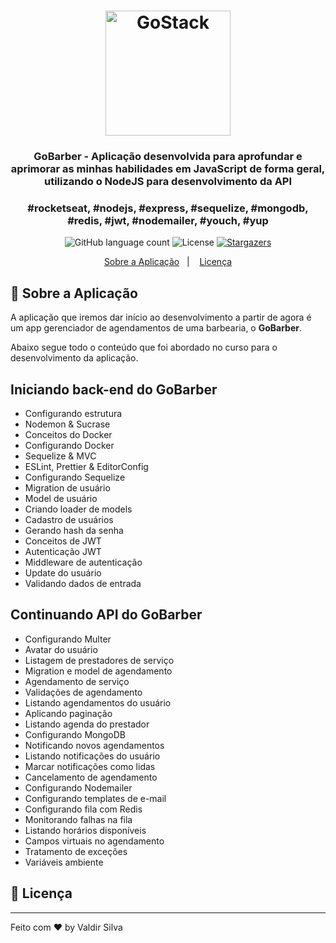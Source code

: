 <h1 align="center">
    <img alt="GoStack" src="https://rocketseat-cdn.s3-sa-east-1.amazonaws.com/bootcamp-header.png" width="200px" />
</h1>

<h3 align="center">
  GoBarber - Aplicação desenvolvida para aprofundar e aprimorar as minhas habilidades em JavaScript de forma geral, utilizando o NodeJS para desenvolvimento da API
</h3>

<h3 align="center">
  #rocketseat, #nodejs, #express, #sequelize, #mongodb, #redis, #jwt, #nodemailer, #youch, #yup
</h3>

<p align="center">
  <img alt="GitHub language count" src="https://img.shields.io/github/languages/count/rocketseat/bootcamp-gostack-desafio-01?color=%2304D361">

  <img alt="License" src="https://img.shields.io/badge/license-MIT-%2304D361">

  <a href="https://github.com/Rocketseat/bootcamp-gostack-desafio-01/stargazers">
    <img alt="Stargazers" src="https://img.shields.io/github/stars/rocketseat/bootcamp-gostack-desafio-01?style=social">
  </a>
</p>

<p align="center">
  <a href="#rocket-sobre-a-aplicação">Sobre a Aplicação</a>&nbsp;&nbsp;&nbsp;|&nbsp;&nbsp;&nbsp;
  <a href="#memo-licença">Licença</a>
</p>

## :rocket: Sobre a Aplicação

A aplicação que iremos dar início ao desenvolvimento a partir de agora é um app gerenciador de agendamentos de uma barbearia, o **GoBarber**.

Abaixo segue todo o conteúdo que foi abordado no curso para o desenvolvimento da aplicação.

## Iniciando back-end do GoBarber

- Configurando estrutura
- Nodemon & Sucrase
- Conceitos do Docker
- Configurando Docker
- Sequelize & MVC
- ESLint, Prettier & EditorConfig
- Configurando Sequelize
- Migration de usuário
- Model de usuário
- Criando loader de models
- Cadastro de usuários
- Gerando hash da senha
- Conceitos de JWT
- Autenticação JWT
- Middleware de autenticação
- Update do usuário
- Validando dados de entrada

## Continuando API do GoBarber
- Configurando Multer
- Avatar do usuário
- Listagem de prestadores de serviço
- Migration e model de agendamento
- Agendamento de serviço
- Validações de agendamento
- Listando agendamentos do usuário
- Aplicando paginação
- Listando agenda do prestador
- Configurando MongoDB
- Notificando novos agendamentos
- Listando notificações do usuário
- Marcar notificações como lidas
- Cancelamento de agendamento
- Configurando Nodemailer
- Configurando templates de e-mail
- Configurando fila com Redis
- Monitorando falhas na fila
- Listando horários disponíveis
- Campos virtuais no agendamento
- Tratamento de exceções
- Variáveis ambiente

## :memo: Licença


---

Feito com ♥ by Valdir Silva
